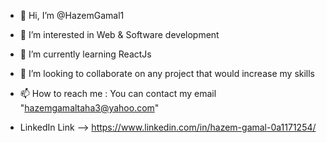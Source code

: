- 👋 Hi, I’m @HazemGamal1
- 👀 I’m interested in Web & Software development
- 🌱 I’m currently learning ReactJs
- 💞️ I’m looking to collaborate on any project that would increase my skills
- 📫 How to reach me : You can contact my email "hazemgamaltaha3@yahoo.com"

- LinkedIn Link --> https://www.linkedin.com/in/hazem-gamal-0a1171254/

<!---
HazemGamal1/HazemGamal1 is a ✨ special ✨ repository because its `README.md` (this file) appears on your GitHub profile.
You can click the Preview link to take a look at your changes.
--->

